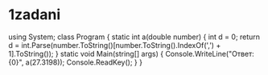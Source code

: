 # 1zadani
using System;
class Program
{
    static int a(double number)
    {
        int d = 0;
        return d = int.Parse(number.ToString()[number.ToString().IndexOf(',') + 1].ToString());
    }
    static void Main(string[] args)
    {
        Console.WriteLine("Ответ: {0}", a(27.3198));
        Console.ReadKey();
    }
}
